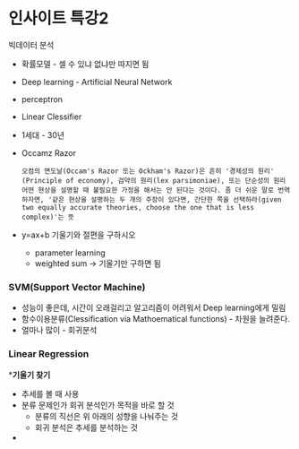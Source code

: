# 인사이트 특강2

빅데이터 분석

- 확률모델 - 셀 수 있냐 없냐만 따지면 됨

- Deep learning - Artificial Neural Network

- perceptron 

- Linear Clessifier

- 1세대 - 30년

- Occamz Razor

  ```
  오컴의 면도날(Occam's Razor 또는 Ockham's Razor)은 흔히 '경제성의 원리' (Principle of economy), 검약의 원리(lex parsimoniae), 또는 단순성의 원리
  어떤 현상을 설명할 때 불필요한 가정을 해서는 안 된다는 것이다. 좀 더 쉬운 말로 번역하자면, '같은 현상을 설명하는 두 개의 주장이 있다면, 간단한 쪽을 선택하라(given two equally accurate theories, choose the one that is less complex)'는 뜻
  ```

  

- y=ax+b 기울기와 절편을 구하시오
  - parameter learning
  - weighted sum -> 기울기만 구하면 됨

### SVM(Support Vector Machine)

- 성능이 좋은데, 시간이 오래걸리고 알고리즘이 어려워서 Deep learning에게 밀림
- 함수이용분류(Clessification via Mathoematical functions) - 차원을 늘려준다.
- 얼마나 많이 - 회귀분석



### Linear Regression

***기울기 찾기**

- 추세를 볼 때 사용
- 분류 문제인가 회귀 분석인가 목적을 바로 할 것
  - 분류의 직선은 위 아래의 성향을 나눠주는 것
  - 회귀 분석은 추세를 분석하는 것
- 

